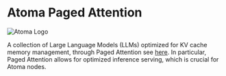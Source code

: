 # Atoma Paged Attention

![Atoma Logo](https://github.com/atoma-network/atoma-paged-attention/blob/main/assets/atoma-symbol.jpg)

A collection of Large Language Models (LLMs) optimized for KV cache memory management, through Paged Attention see [here](https://arxiv.org/pdf/2309.06180). In particular, Paged Attention allows for optimized inference serving, which is crucial for Atoma nodes.
